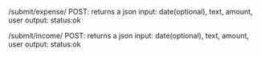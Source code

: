/submit/expense/
POST: returns a json
input: date(optional), text, amount, user
output: status:ok

/submit/income/
POST: returns a json
input: date(optional), text, amount, user
output: status:ok
